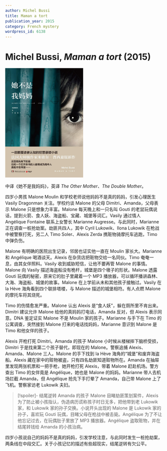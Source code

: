 ```yaml
---
author: Michel Bussi
title: Maman a tort
publication_year: 2015
category: French mystery
wordpress_id: 6138
---
```


# Michel Bussi, <i>Maman a tort</i> (2015)

<img src=images/2015_cover.jpg width=250/>

中译《她不是我妈妈》，英译 <i>The Other Mother</i>、<i>The Double Mother</i>。

四岁小男孩 Malone Moulin 和学校老师说他妈妈不是真的妈妈，引发心理医生 Vasily Dragonman 关注。学校约谈 Malone 的父母 Dimitri、Amanda，父母表示 Malone 只是想象力丰富。Malone 每天晚上和一只名叫 Gouti 的老鼠玩偶说话，提到火箭、食人妖、海盗船、宝藏、城堡等词汇。Vasily 通过情人 Angélique Fontaine 联系上女警长 Marianne Augresse。与此同时，Marianne 正在调查一桩抢劫案。劫匪共四人，其中 Cyril Lukowik、Ilona Lukowik 在枪战中被警察打死，另二人 Timo Soler、Alexis Zerda 携赃物骑摩托车逃跑，Timo 中弹负伤。

Malone 有明确的医院出生记录，邻居也证实他一直在 Moulin 家长大。Marianne 和 Angélique 喝酒谈天。Alexis 在杂货店把赃物交给一名同伙。Timo 奄奄一息，由其女伴照料。Vasily 收到威胁短信，让他不要再管 Malone 的事情。Malone 向 Vasily 描述海盗船没有桅杆，城堡是四个墩子的形状。Malone 透露 Gouti 玩偶的秘密，原来它的肚子里藏着一个 MP3 播放器，可以循环播讲森林、大海、海盗船、城堡的故事。Malone 在上学前从未和其他孩子接触过。Vasily 在 la Hève 海角看到四个联排塔楼，与 Malone 描述的城堡相符。有人点燃 Malone 的摩托车将其烧死。

Timo 的伤情愈发严重。Malone 认出 Alexis 是“食人妖”，躲在厕所里不肯出来。Dimitri 建议允许 Malone 给他的真妈妈打电话，Amanda 反对，但 Alexis 表示同意。DNA 鉴定证实 Malone 不是 Moulin 家的孩子。Marianne 与手下在 Timo 的公寓调查，突然接到 Malone 打来的电话找妈妈，Marianne 意识到 Malone 是 Timo 和他女伴的孩子。

Alexis 开枪打死 Dimitri。Amanda 的孩子 Malone 小时候从楼梯摔下脑桥受损，Dimitri 于是找来第二个孩子替代，即现在的 Malone。警察追捕 Alexis、Amanda、Malone 三人。Malone 的手下找到 la Hève 海角的“城堡”和废弃海盗船。Alexis 藏在家中的赃物被盗，只有四名劫匪知道赃物所在。Amanda 在抽屉里发现两张机票和一把手枪，她开枪打死 Alexis，带着 Malone 赶赴机场。警方查出 Timo 的女伴竟是 Angélique，她也是 Malone 的妈妈。Marianne 带人去机场拦截 Amanda，但 Angélique 抢先下手打晕了 Amanda，自己带 Malone 上了飞机。警察家访老 Lukowik 夫妇。

> [!spoiler]- 结尾逆转
> Amanda 的孩子 Malone 目睹劫匪策划案件，Alexis 为了防止被小孩指认，伪造病历谎称孩子时日无多，把他带到老 Lukowik 家，和 Lukowik 家的孙子交换。小说开头出现的 Malone 是 Lukowik 家的孙子，喜欢玩 Gouti 玩偶，目睹父母在枪战中被击毙。Angélique 为了不让他忘记过去，在玩偶肚子里放了 MP3 播放器。Angélique 盗取赃物，并在结尾转钱给 Amanda 的小孩治病。

四岁小孩说自己的妈妈不是真的妈妈，引发学校注意，与此同时发生一桩抢劫案，两条线在中段交汇。关于小孩记忆的描述有些超现实，结尾逆转有欠公平。